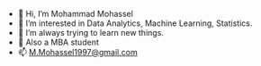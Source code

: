 - 👋 Hi, I’m Mohammad Mohassel
- 👀 I’m interested in Data Analytics, Machine Learning, Statistics.
- 🌱 I’m always trying to learn new things.
- 💞️ Also a MBA student
- 📫 M.Mohassel1997@gmail.com

<!---
M-Mohassel/M-Mohassel is a ✨ special ✨ repository because its `README.md` (this file) appears on your GitHub profile.
You can click the Preview link to take a look at your changes.
--->
